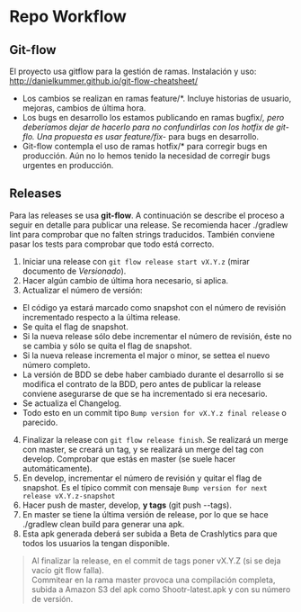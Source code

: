 # Repo Workflow

## Git-flow
El proyecto usa gitflow para la gestión de ramas.
Instalación y uso: http://danielkummer.github.io/git-flow-cheatsheet/

- Los cambios se realizan en ramas feature/*. Incluye historias de usuario, mejoras, cambios de última hora.
- Los bugs en desarrollo los estamos publicando en ramas bugfix/*, pero deberíamos dejar de hacerlo para no confundirlas con los hotfix de git-flo. Una propuesta es usar feature/fix-* para bugs en desarrollo.
- Git-flow contempla el uso de ramas hotfix/* para corregir bugs en producción. Aún no lo hemos tenido la necesidad de corregir bugs urgentes en producción.



## Releases
Para las releases se usa **git-flow**. A continuación se describe el proceso a seguir en detalle para publicar una release.
Se recomienda hacer ./gradlew lint para comprobar que no falten strings traducidos. También conviene pasar los tests para comprobar que todo está correcto.

1. Iniciar una release con `git flow release start vX.Y.z` (mirar documento de *Versionado*).
2. Hacer algún cambio de última hora necesario, si aplica.
3. Actualizar el número de versión:
  - El código ya estará marcado como snapshot con el número de revisión incrementado respecto a la última release.
  - Se quita el flag de snapshot.
  - Si la nueva release sólo debe incrementar el número de revisión, éste no se cambia y sólo se quita el flag de snapshot.
  - Si la nueva release incrementa el major o minor, se settea el nuevo número completo.
  - La versión de BDD se debe haber cambiado durante el desarrollo si se modifica el contrato de la BDD, pero antes de publicar la release conviene asegurarse de que se ha incrementado si era necesario.
  - Se actualiza el Changelog.
  - Todo esto en un commit tipo `Bump version for vX.Y.z final release` o parecido.
4. Finalizar la release con `git flow release finish`. Se realizará un merge con master, se creará un tag, y se realizará un merge del tag con develop. Comprobar que estás en master (se suele hacer automáticamente).
5. En develop, incrementar el número de revisión y quitar el flag de snapshot. Es el típico commit con mensaje `Bump version for next release vX.Y.z-snapshot`
6. Hacer push de master, develop, **y tags** (git push --tags).
7. En master se tiene la última versión de release, por lo que se hace ./gradlew clean build para generar una apk.
8. Esta apk generada deberá ser subida a Beta de Crashlytics para que todos los usuarios la tengan disponible.

> Al finalizar la release, en el commit de tags poner vX.Y.Z (si se deja vacío git flow falla).  
> Commitear en la rama master provoca una compilación completa, subida a Amazon S3 del apk como Shootr-latest.apk y con su número de versión.
